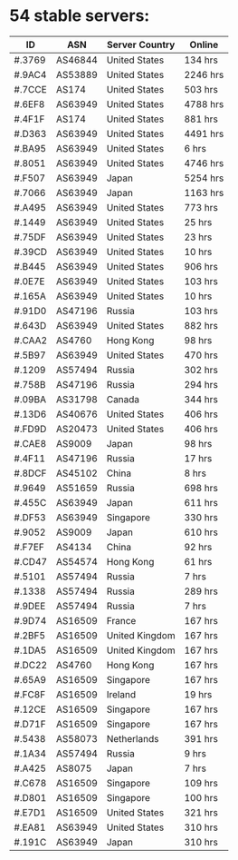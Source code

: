 # 54 stable servers:

| ID | ASN | Server Country | Online |
| ------ | ------ | ------ | ------ |
| #.3769 | AS46844 | United States | 134 hrs |
| #.9AC4 | AS53889 | United States | 2246 hrs |
| #.7CCE | AS174 | United States | 503 hrs |
| #.6EF8 | AS63949 | United States | 4788 hrs |
| #.4F1F | AS174 | United States | 881 hrs |
| #.D363 | AS63949 | United States | 4491 hrs |
| #.BA95 | AS63949 | United States | 6 hrs |
| #.8051 | AS63949 | United States | 4746 hrs |
| #.F507 | AS63949 | Japan | 5254 hrs |
| #.7066 | AS63949 | Japan | 1163 hrs |
| #.A495 | AS63949 | United States | 773 hrs |
| #.1449 | AS63949 | United States | 25 hrs |
| #.75DF | AS63949 | United States | 23 hrs |
| #.39CD | AS63949 | United States | 10 hrs |
| #.B445 | AS63949 | United States | 906 hrs |
| #.0E7E | AS63949 | United States | 103 hrs |
| #.165A | AS63949 | United States | 10 hrs |
| #.91D0 | AS47196 | Russia | 103 hrs |
| #.643D | AS63949 | United States | 882 hrs |
| #.CAA2 | AS4760 | Hong Kong | 98 hrs |
| #.5B97 | AS63949 | United States | 470 hrs |
| #.1209 | AS57494 | Russia | 302 hrs |
| #.758B | AS47196 | Russia | 294 hrs |
| #.09BA | AS31798 | Canada | 344 hrs |
| #.13D6 | AS40676 | United States | 406 hrs |
| #.FD9D | AS20473 | United States | 406 hrs |
| #.CAE8 | AS9009 | Japan | 98 hrs |
| #.4F11 | AS47196 | Russia | 17 hrs |
| #.8DCF | AS45102 | China | 8 hrs |
| #.9649 | AS51659 | Russia | 698 hrs |
| #.455C | AS63949 | Japan | 611 hrs |
| #.DF53 | AS63949 | Singapore | 330 hrs |
| #.9052 | AS9009 | Japan | 610 hrs |
| #.F7EF | AS4134 | China | 92 hrs |
| #.CD47 | AS54574 | Hong Kong | 61 hrs |
| #.5101 | AS57494 | Russia | 7 hrs |
| #.1338 | AS57494 | Russia | 289 hrs |
| #.9DEE | AS57494 | Russia | 7 hrs |
| #.9D74 | AS16509 | France | 167 hrs |
| #.2BF5 | AS16509 | United Kingdom | 167 hrs |
| #.1DA5 | AS16509 | United Kingdom | 167 hrs |
| #.DC22 | AS4760 | Hong Kong | 167 hrs |
| #.65A9 | AS16509 | Singapore | 167 hrs |
| #.FC8F | AS16509 | Ireland | 19 hrs |
| #.12CE | AS16509 | Singapore | 167 hrs |
| #.D71F | AS16509 | Singapore | 167 hrs |
| #.5438 | AS58073 | Netherlands | 391 hrs |
| #.1A34 | AS57494 | Russia | 9 hrs |
| #.A425 | AS8075 | Japan | 7 hrs |
| #.C678 | AS16509 | Singapore | 109 hrs |
| #.D801 | AS16509 | Singapore | 100 hrs |
| #.E7D1 | AS16509 | United States | 321 hrs |
| #.EA81 | AS63949 | United States | 310 hrs |
| #.191C | AS63949 | Japan | 310 hrs |

